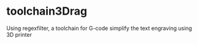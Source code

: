 # toolchain3Drag
Using regexfilter, a toolchain for G-code simplify the text engraving using 3D printer
